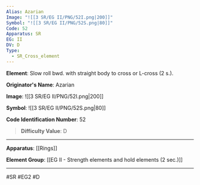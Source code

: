 ```yaml
---
Alias: Azarian
Image: "![[3 SR/EG II/PNG/52I.png|200]]"
Symbol: "![[3 SR/EG II/PNG/52S.png|80]]"
Code: 52
Apparatus: SR
EG: II
DV: D
Type:
  - SR_Cross_element
---
```

**Element**: Slow roll bwd. with straight body to cross or L-cross (2 s.).

**Originator's Name**: Azarian

**Image**:
![[3 SR/EG II/PNG/52I.png|200]]

**Symbol**:
![[3 SR/EG II/PNG/52S.png|80]]

**Code Identification Number**: 52

>**Difficulty Value**: D

___
**Apparatus**: [[Rings]]

**Element Group**: [[EG II - Strength elements and hold elements (2 sec.)]]
___
#SR #EG2 #D
